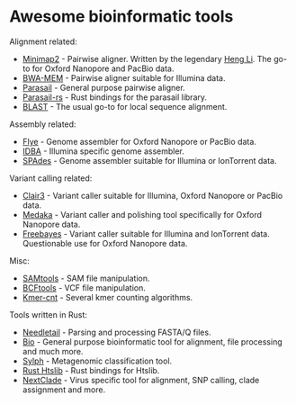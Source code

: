 # Awesome bioinformatic tools
Alignment related:
- [Minimap2](https://github.com/lh3/minimap2) - Pairwise aligner. Written by the legendary [Heng Li](https://github.com/lh3). The go-to for Oxford Nanopore and PacBio data.
- [BWA-MEM](https://github.com/lh3/bwa) - Pairwise aligner suitable for Illumina data.
- [Parasail](https://github.com/jeffdaily/parasail) - General purpose pairwise aligner.
- [Parasail-rs](https://docs.rs/parasail-rs/latest/parasail_rs/) - Rust bindings for the parasail library.
- [BLAST](https://blast.ncbi.nlm.nih.gov/Blast.cgi) - The usual go-to for local sequence alignment.

Assembly related:
- [Flye](https://github.com/mikolmogorov/Flye) - Genome assembler for Oxford Nanopore or PacBio data.
- [IDBA](https://github.com/loneknightpy/idba) - Illumina specific genome assembler.
- [SPAdes](https://github.com/ablab/spades) - Genome assembler suitable for Illumina or IonTorrent data.

Variant calling related:
- [Clair3](https://github.com/HKU-BAL/Clair3) - Variant caller suitable for Illumina, Oxford Nanopore or PacBio data.
- [Medaka](https://github.com/nanoporetech/medaka) - Variant caller and polishing tool specifically for Oxford Nanopore data.
- [Freebayes](https://github.com/freebayes/freebayes) - Variant caller suitable for Illumina and IonTorrent data. Questionable use for Oxford Nanopore data.

Misc:
- [SAMtools](https://github.com/samtools/samtools) - SAM file manipulation.
- [BCFtools](https://github.com/samtools/bcftools) - VCF file manipulation.
- [Kmer-cnt](https://github.com/lh3/kmer-cnt) - Several kmer counting algorithms.

Tools written in Rust:
- [Needletail](https://docs.rs/needletail/latest/needletail/) - Parsing and processing FASTA/Q files.
- [Bio](http://docs.rs/bio/latest/bio/) - General purpose bioinformatic tool for alignment, file processing and much more.
- [Sylph](https://github.com/bluenote-1577/sylph) - Metagenomic classification tool.
- [Rust Htslib](https://docs.rs/rust-htslib/latest/rust_htslib/) - Rust bindings for Htslib.
- [NextClade](https://github.com/nextstrain/nextclade) - Virus specific tool for alignment, SNP calling, clade assignment and more.
